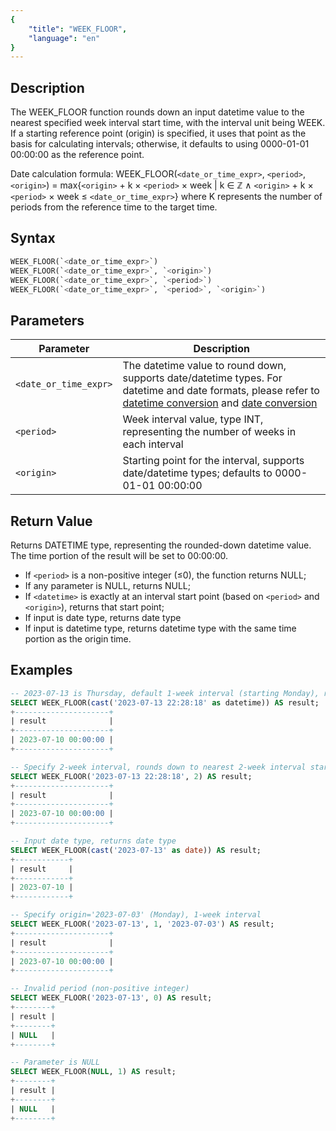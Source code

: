 ```yaml
---
{
    "title": "WEEK_FLOOR",
    "language": "en"
}
---
```


## Description

The WEEK_FLOOR function rounds down an input datetime value to the nearest specified week interval start time, with the interval unit being WEEK. If a starting reference point (origin) is specified, it uses that point as the basis for calculating intervals; otherwise, it defaults to using 0000-01-01 00:00:00 as the reference point.

Date calculation formula:
WEEK_FLOOR(`<date_or_time_expr>`, `<period>`, `<origin>`) = max{`<origin>` + k × `<period>` × week | k ∈ ℤ ∧ `<origin>` + k × `<period>` × week ≤ `<date_or_time_expr>`}
where K represents the number of periods from the reference time to the target time.

## Syntax

```sql
WEEK_FLOOR(`<date_or_time_expr>`)
WEEK_FLOOR(`<date_or_time_expr>`, `<origin>`)
WEEK_FLOOR(`<date_or_time_expr>`, `<period>`)
WEEK_FLOOR(`<date_or_time_expr>`, `<period>`, `<origin>`)
```

## Parameters

| Parameter | Description |
|-----------|-------------|
| `<date_or_time_expr>` | The datetime value to round down, supports date/datetime types. For datetime and date formats, please refer to [datetime conversion](../../../../../current/sql-manual/basic-element/sql-data-types/conversion/datetime-conversion) and [date conversion](../../../../../current/sql-manual/basic-element/sql-data-types/conversion/date-conversion) |
| `<period>` | Week interval value, type INT, representing the number of weeks in each interval |
| `<origin>` | Starting point for the interval, supports date/datetime types; defaults to 0000-01-01 00:00:00 |

## Return Value

Returns DATETIME type, representing the rounded-down datetime value. The time portion of the result will be set to 00:00:00.

- If `<period>` is a non-positive integer (≤0), the function returns NULL;
- If any parameter is NULL, returns NULL;
- If `<datetime>` is exactly at an interval start point (based on `<period>` and `<origin>`), returns that start point;
- If input is date type, returns date type
- If input is datetime type, returns datetime type with the same time portion as the origin time.

## Examples

```sql
-- 2023-07-13 is Thursday, default 1-week interval (starting Monday), rounds down to nearest Monday (2023-07-10)
SELECT WEEK_FLOOR(cast('2023-07-13 22:28:18' as datetime)) AS result;
+---------------------+
| result              |
+---------------------+
| 2023-07-10 00:00:00 |
+---------------------+

-- Specify 2-week interval, rounds down to nearest 2-week interval start
SELECT WEEK_FLOOR('2023-07-13 22:28:18', 2) AS result;
+---------------------+
| result              |
+---------------------+
| 2023-07-10 00:00:00 |
+---------------------+

-- Input date type, returns date type
SELECT WEEK_FLOOR(cast('2023-07-13' as date)) AS result;
+------------+
| result     |
+------------+
| 2023-07-10 |
+------------+

-- Specify origin='2023-07-03' (Monday), 1-week interval
SELECT WEEK_FLOOR('2023-07-13', 1, '2023-07-03') AS result;
+---------------------+
| result              |
+---------------------+
| 2023-07-10 00:00:00 |
+---------------------+

-- Invalid period (non-positive integer)
SELECT WEEK_FLOOR('2023-07-13', 0) AS result;
+--------+
| result |
+--------+
| NULL   |
+--------+

-- Parameter is NULL
SELECT WEEK_FLOOR(NULL, 1) AS result;
+--------+
| result |
+--------+
| NULL   |
+--------+
```
